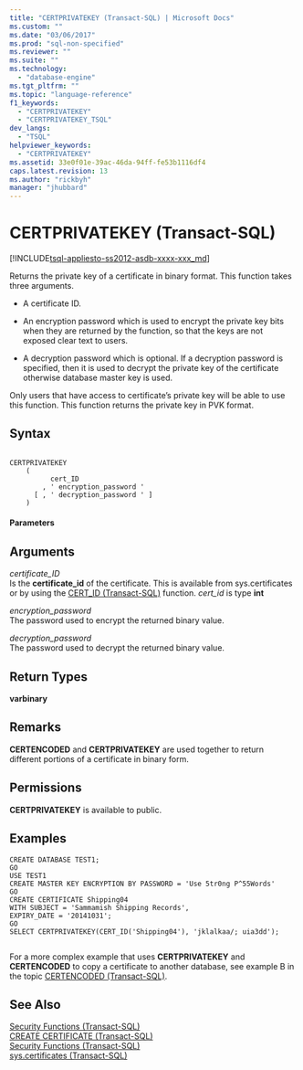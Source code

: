 ```yaml
---
title: "CERTPRIVATEKEY (Transact-SQL) | Microsoft Docs"
ms.custom: ""
ms.date: "03/06/2017"
ms.prod: "sql-non-specified"
ms.reviewer: ""
ms.suite: ""
ms.technology: 
  - "database-engine"
ms.tgt_pltfrm: ""
ms.topic: "language-reference"
f1_keywords: 
  - "CERTPRIVATEKEY"
  - "CERTPRIVATEKEY_TSQL"
dev_langs: 
  - "TSQL"
helpviewer_keywords: 
  - "CERTPRIVATEKEY"
ms.assetid: 33e0f01e-39ac-46da-94ff-fe53b1116df4
caps.latest.revision: 13
ms.author: "rickbyh"
manager: "jhubbard"
---
```

# CERTPRIVATEKEY (Transact-SQL)
[!INCLUDE[tsql-appliesto-ss2012-asdb-xxxx-xxx_md](../../relational-databases/databases/includes/tsql-appliesto-ss2012-asdb-xxxx-xxx-md.md)]

  Returns the private key of a certificate in binary format. This function takes three arguments.  
  
-   A certificate ID.  
  
-   An encryption password which is used to encrypt the private key bits when they are returned by the function, so that the keys are not exposed clear text to users.  
  
-   A decryption password which is optional. If a decryption password is specified, then it is used to decrypt the private key of the certificate otherwise database master key is used.  
  
 Only users that have access to certificate’s private key will be able to use this function. This function returns the private key in PVK format.  
  
## Syntax  
  
```  
  
CERTPRIVATEKEY   
    (  
          cert_ID   
        , ' encryption_password '   
      [ , ' decryption_password ' ]  
    )  
```  
  
#### Parameters  
  
## Arguments  
 *certificate_ID*  
 Is the **certificate_id** of the certificate. This is available from sys.certificates or by using the [CERT_ID &#40;Transact-SQL&#41;](../../t-sql/functions/cert-id-transact-sql.md) function. *cert_id* is type **int**  
  
 *encryption_password*  
 The password used to encrypt the returned binary value.  
  
 *decryption_password*  
 The password used to decrypt the returned binary value.  
  
## Return Types  
 **varbinary**  
  
## Remarks  
 **CERTENCODED** and **CERTPRIVATEKEY** are used together to return different portions of a certificate in binary form.  
  
## Permissions  
 **CERTPRIVATEKEY** is available to public.  
  
## Examples  
  
```tsql  
CREATE DATABASE TEST1;  
GO  
USE TEST1  
CREATE MASTER KEY ENCRYPTION BY PASSWORD = 'Use 5tr0ng P^55Words'  
GO  
CREATE CERTIFICATE Shipping04   
WITH SUBJECT = 'Sammamish Shipping Records',   
EXPIRY_DATE = '20141031';  
GO  
SELECT CERTPRIVATEKEY(CERT_ID('Shipping04'), 'jklalkaa/; uia3dd');  
  
```  
  
 For a more complex example that uses **CERTPRIVATEKEY** and **CERTENCODED** to copy a certificate to another database, see example B in the topic [CERTENCODED &#40;Transact-SQL&#41;](../../t-sql/functions/certencoded-transact-sql.md).  
  
## See Also  
 [Security Functions &#40;Transact-SQL&#41;](../../t-sql/functions/security-functions-transact-sql.md)   
 [CREATE CERTIFICATE &#40;Transact-SQL&#41;](../../t-sql/statements/create-certificate-transact-sql.md)   
 [Security Functions &#40;Transact-SQL&#41;](../../t-sql/functions/security-functions-transact-sql.md)   
 [sys.certificates &#40;Transact-SQL&#41;](../../relational-databases/reference/system-catalog-views/sys.certificates-transact-sql.md)  
  
  